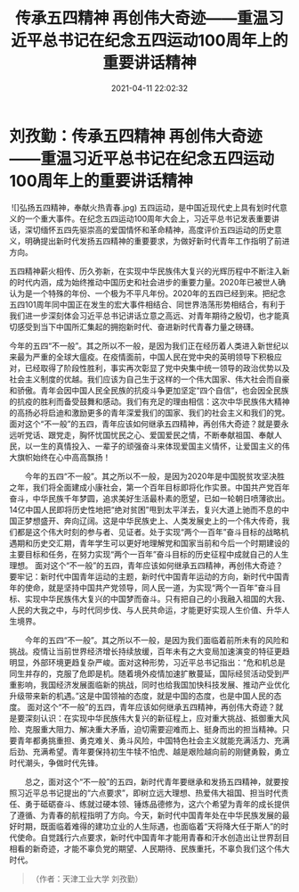 ﻿---
title: 传承五四精神 再创伟大奇迹——重温习近平总书记在纪念五四运动100周年上的重要讲话精神
date: 2021-04-11 22:02:32
tags:
- 五四精神
- 习近平总书记
- 五四运动
- 抗疫斗争
categories:
- 五四精神内涵
- 五四精神传承
- 五四精神发展
cover: https://gimg2.baidu.com/image_search/src=http%3A%2F%2Fimaegs.creditsailing.com%2Farticle%2F510%2F57_20190415170444_d7dla.png&refer=http%3A%2F%2Fimaegs.creditsailing.com&app=2002&size=f9999,10000&q=a80&n=0&g=0n&fmt=jpeg?sec=1620797016&t=83527dc8f4526969f70ab0c46945fb2b
---

# 刘孜勤：传承五四精神 再创伟大奇迹——重温习近平总书记在纪念五四运动100周年上的重要讲话精神
​		![]弘扬五四精神，奉献火热青春.jpg)
                                五四运动，是中国近现代史上具有划时代意义的一个重大事件。在纪念五四运动100周年大会上，习近平总书记发表重要讲话，深切缅怀五四先驱崇高的爱国情怀和革命精神，高度评价五四运动的历史意义，明确提出新时代发扬五四精神的重要要求，为做好新时代青年工作指明了前进方向。

五四精神薪火相传、历久弥新，在实现中华民族伟大复兴的光辉历程中不断注入新的时代内涵，成为始终推动中国历史和社会进步的重要力量。2020年已被世人确认为是一个特殊的年份、一个极为不平凡年份。2020年的五四已经到来。把纪念五四101周年同中国正在发生的宏大事件相结合、同世界浩荡形势相结合，有利于我们进一步深刻体会习近平总书记讲话立意之高远、对青年期待之殷切，也才能真切感受到当下中国所汇集起的拥抱新时代、奋进新时代青春力量之磅礴。

今年的五四“不一般”。其之所以不一般，是因为我们正在经历着人类进入新世纪以来最为严重的全球大瘟疫。在疫情面前，中国人民在党中央的英明领导下积极应对，已经取得了阶段性胜利，事实再次彰显了党中央集中统一领导的政治优势以及社会主义制度的优越。我们应该为自己生于这样的一个伟大国家、伟大社会而自豪和骄傲。青年会因中国人民全民族的抗疫斗争更加坚定“四个自信”，也会因全民族的抗疫的胜利而备受鼓舞和感动。我们有充足的理由相信：这次中华民族伟大精神的高扬必将启迪和激励更多的青年深爱我们的国家、我们的社会主义和我们的党。
面对这个“不一般”的五四，青年应该如何继承五四精神，再创伟大奇迹？就是要永远听党话、跟党走，胸怀忧国忧民之心、爱国爱民之情，不断奉献祖国、奉献人民，以一生的真情投入、一辈子的顽强奋斗来体现爱国主义情怀，让爱国主义的伟大旗帜始终在心中高高飘扬！

　　今年的五四“不一般”。其之所以不一般，是因为2020年是中国脱贫攻坚决胜之年，我们将全面建成小康社会，第一个百年目标即将化作实景。中国共产党百年奋斗，中华民族千年梦圆，追求美好生活最朴素的愿望，已如一轮朝日喷薄欲出。14亿中国人民即将历史性地把“绝对贫困”甩到太平洋去，复兴大道上驰而不息的中国正梦想盛开、奔向辽阔。这是中华民族史上、人类发展史上的一个伟大传奇，我们都是这个伟大时刻的参与者、见证者。处于实现“两个一百年”奋斗目标的战略机遇期和历史交汇期，青年学生可以更好地理解党和国家当前和今后一个时期建设的主要目标和任务，在努力实现“两个一百年”奋斗目标的历史征程中成就自己的人生理想。
面对这个“不一般”的五四，青年应该如何继承五四精神，再创伟大奇迹？要牢记：新时代中国青年运动的主题，新时代中国青年运动的方向，新时代中国青年的使命，就是坚持中国共产党领导，同人民一道，为实现“两个一百年”奋斗目标、实现中华民族伟大复兴的中国梦而奋斗。只有把自己的小我融入祖国的大我、人民的大我之中，与时代同步伐、与人民共命运，才能更好实现人生价值、升华人生境界。

　　今年的五四“不一般”。其之所以不一般，是因为我们面临着前所未有的风险和挑战。疫情让当前世界经济增长持续放缓，百年未有之大变局加速演变的特征更趋明显，外部环境更趋复杂严峻。面对这种形势，习近平总书记指出：“危和机总是同生并存的，克服了危即是机。随着境外疫情加速扩散蔓延，国际经贸活动受到严重影响，我国经济发展面临新的挑战，同时也给我国加快科技发展、推动产业优化升级带来新的机遇。”这是中国领袖的态度，就是中国的态度，也是中国人民的态度。
面对这个“不一般”的五四，青年应该如何继承五四精神，再创伟大奇迹？就是要深刻认识：在实现中华民族伟大复兴的新征程上，应对重大挑战、抵御重大风险、克服重大阻力、解决重大矛盾，迫切需要迎难而上、挺身而出的担当精神。只要青年都勇挑重担、勇克难关、勇斗风险，中国特色社会主义就能充满活力、充满后劲、充满希望。青年要保持初生牛犊不怕虎、越是艰险越向前的刚健勇毅，勇立时代潮头，争做时代先锋。

　　总之，面对这个“不一般”的五四，新时代青年要继承和发扬五四精神，就要按照习近平总书记提出的“六点要求”，即树立远大理想、热爱伟大祖国、担当时代责任、勇于砥砺奋斗、练就过硬本领、锤炼品德修为，这六个希望为青年的成长提供了遵循、为青春的航程指明了方向。今天，新时代中国青年处在中华民族发展的最好时期，既面临着难得的建功立业的人生际遇，也面临着“天将降大任于斯人”的时代使命。自觉践行六点要求，新时代中国青年才能用青春和汗水创造出让世界刮目相看的新奇迹，才能不辜负党的期望、人民期待、民族重托，不辜负我们这个伟大时代。



> （作者：天津工业大学  刘孜勤）
